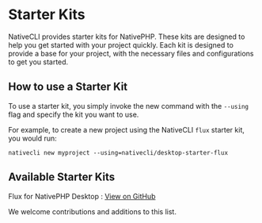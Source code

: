 # Starter Kits

NativeCLI provides starter kits for NativePHP. These kits are designed to help you get started with your project quickly. Each kit is designed to provide a base for your project, with the necessary files and configurations to get you started.

## How to use a Starter Kit

To use a starter kit, you simply invoke the new command with the `--using` flag and specify the kit you want to use.

For example, to create a new project using the NativeCLI `flux` starter kit, you would run:

```shell
nativecli new myproject --using=nativecli/desktop-starter-flux
```

## Available Starter Kits

Flux for NativePHP Desktop
: <a href="https://github.com/NativeCLI/starter-desktop-flux">View on GitHub</a>

We welcome contributions and additions to this list.
